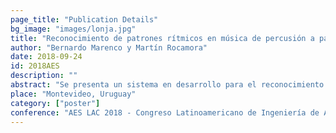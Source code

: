 ```yaml
---
page_title: "Publication Details"
bg_image: "images/lonja.jpg" 
title: "Reconocimiento de patrones rítmicos en música de percusión a partir de señales de audio"  
author: "Bernardo Marenco y Martín Rocamora"  
date: 2018-09-24  
id: 2018AES
description: ""  
abstract: "Se presenta un sistema en desarrollo para el reconocimiento automatico de patrones rítmicos en música de percusion a partir de señales de audio. La clasificacón se lleva a cabo utilizando cadenas ocultas de Markov. El desempeño es muy bueno al entrenar y validar con archivos de audio sintéticos, pero no generaliza adecuadamente al validar con grabaciones reales."  
place: "Montevideo, Uruguay"  
category: ["poster"] 
conference: "AES LAC 2018 - Congreso Latinoamericano de Ingeniería de Audio"  
---
```


